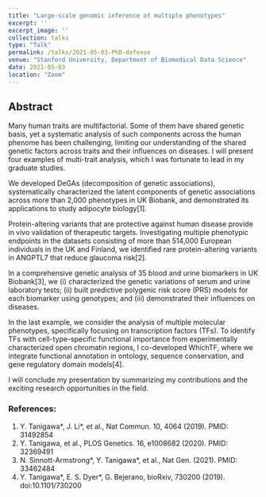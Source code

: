 ```yaml
---
title: "Large-scale genomic inference of multiple phenotypes"
excerpt: ''
excerpt_image: ''
collection: talks
type: "Talk"
permalink: /talks/2021-05-03-PhD-defense
venue: "Stanford University, Department of Biomedical Data Science"
date: 2021-05-03
location: "Zoom"
---
```

<!-- paperurl: ''
citation: ''
tags: -->

## Abstract

Many human traits are multifactorial. Some of them have shared genetic basis, yet a systematic analysis of such components across the human phenome has been challenging, limiting our understanding of the shared genetic factors across traits and their influences on diseases. I will present four examples of multi-trait analysis, which I was fortunate to lead in my graduate studies.

We developed DeGAs (decomposition of genetic associations), systematically characterized the latent components of genetic associations across more than 2,000 phenotypes in UK Biobank, and demonstrated its applications to study adipocyte biology[1].

Protein-altering variants that are protective against human disease provide in vivo validation of therapeutic targets. Investigating multiple phenotypic endpoints in the datasets consisting of more than 514,000 European individuals in the UK and Finland, we identified rare protein-altering variants in ANGPTL7 that reduce glaucoma risk[2].

In a comprehensive genetic analysis of 35 blood and urine biomarkers in UK Biobank[3], we (i) characterized the genetic variations of serum and urine laboratory tests; (ii) built predictive polygenic risk score (PRS) models for each biomarker using genotypes; and (iii) demonstrated their influences on diseases.

In the last example, we consider the analysis of multiple molecular phenotypes, specifically focusing on transcription factors (TFs). To identify TFs with cell-type-specific functional importance from experimentally characterized open chromatin regions, I co-developed WhichTF, where we integrate functional annotation in ontology, sequence conservation, and gene regulatory domain models[4].

I will conclude my presentation by summarizing my contributions and the exciting research opportunities in the field.


### References:

1. Y. Tanigawa\*, J. Li\*, et al., Nat Commun. 10, 4064 (2019). PMID: 31492854
2. Y. Tanigawa, et al., PLOS Genetics. 16, e1008682 (2020). PMID: 32369491
3. N. Sinnott-Armstrong\*, Y. Tanigawa\*, et al., Nat Gen. (2021). PMID: 33462484
4. Y. Tanigawa\*, E. S. Dyer\*, G. Bejerano, bioRxiv, 730200 (2019). doi:10.1101/730200
